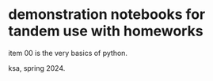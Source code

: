 # demonstration notebooks for tandem use with homeworks

item 00 is the very basics of python.

ksa, spring 2024.
